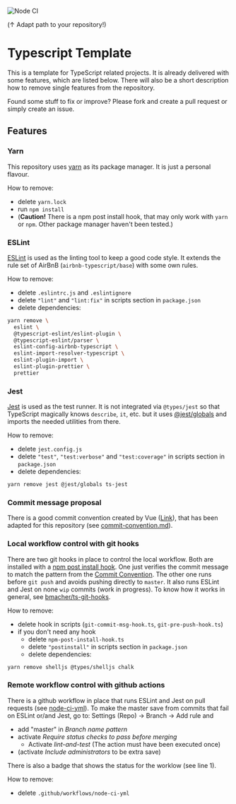 ![Node CI](https://github.com/bmacher/typescript-template/workflows/Node%20CI/badge.svg)

(&uarr; Adapt path to your repository!)

# Typescript Template

This is a template for TypeScript related projects. It is already delivered with some features, which are listed below. There will also be a short description how to remove single features from the repository.

Found some stuff to fix or improve? Please fork and create a pull request or simply create an issue.

## Features

### Yarn

This repository uses [yarn](https://yarnpkg.com/) as its package manager. It is just a personal flavour.

How to remove:

  - delete `yarn.lock`
  - run `npm install`
  - (**Caution!** There is a npm post install hook, that may only work with `yarn` or `npm`. Other package manager haven't been tested.)

### ESLint

[ESLint](https://eslint.org/) is used as the linting tool to keep a good code style. It extends the rule set of AirBnB (`airbnb-typescript/base`) with some own rules.

How to remove:

 - delete `.eslintrc.js` and `.eslintignore`
 - delete `"lint"` and `"lint:fix"` in scripts section in `package.json`
 - delete dependencies:

```sh
yarn remove \
  eslint \
  @typescript-eslint/eslint-plugin \
  @typescript-eslint/parser \
  eslint-config-airbnb-typescript \
  eslint-import-resolver-typescript \
  eslint-plugin-import \
  eslint-plugin-prettier \
  prettier
```

### Jest

[Jest](https://jestjs.io/) is used as the test runner. It is not integrated via `@types/jest` so that TypeScript magically knows `describe`, `it`, etc. but it uses [@jest/globals](https://jestjs.io/docs/en/api) and imports the needed utilities from there.

How to remove:

  - delete `jest.config.js`
  - delete `"test"`, `"test:verbose"` and `"test:coverage"` in scripts section in `package.json`
  - delete dependencies:

```sh
yarn remove jest @jest/globals ts-jest
```

### Commit message proposal

There is a good commit convention created by Vue ([Link](https://github.com/vuejs/vue-next/blob/master/.github/commit-convention.md)), that has been adapted for this repository (see [commit-convention.md](.github/commit-convention.md)).

### Local workflow control with git hooks

There are two git hooks in place to control the local workflow. Both are installed with a [npm post install hook](scripts/npm-post-install-hook.ts). One just verifies the commit message to match the pattern from the [Commit Convention](.github/commit-convention.md). The other one runs before `git push` and avoids pushing directly to `master`. It also runs ESLint and Jest on none `wip` commits (work in progress). To know how it works in general, see [bmacher/ts-git-hooks](https://github.com/bmacher/ts-git-hooks).

How to remove:

  - delete hook in scripts (`git-commit-msg-hook.ts`, `git-pre-push-hook.ts`)
  - if you don't need any hook
    - delete `npm-post-install-hook.ts` 
    - delete `"postinstall"` in scripts section in `package.json`
    - delete dependencies: 
    
```sh
yarn remove shelljs @types/shelljs chalk
```

### Remote workflow control with github actions

There is a github workflow in place that runs ESLint and Jest on pull requests (see [node-ci-yml](.github/workflows/node-ci.yml)). To make the master save from commits that fail on ESLint or/and Jest, go to: Settings (Repo) &rarr; Branch &rarr; Add rule and 
  
  - add "master" in *Branch name pattern*
  - activate *Require status checks to pass before merging*
    - Activate *lint-and-test* (The action must have been executed once)
  - (activate *Include administrators* to be extra save)

There is also a badge that shows the status for the worklow (see line 1).

How to remove:
  - delete `.github/workflows/node-ci-yml`
